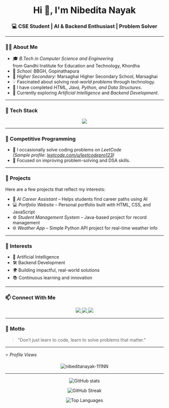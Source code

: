 <h1 align="center">Hi 👋, I'm Nibedita Nayak</h1>
<h3 align="center">💻 CSE Student | AI & Backend Enthusiast | Problem Solver</h3>

---

### 👩‍💻 About Me
- 🎓 *B.Tech in Computer Science and Engineering*  
  from Gandhi Institute for Education and Technology, Khordha  
- 🏫 *School:* BBGH, Gopinathapura  
- 🏫 *Higher Secondary:* Marsaghai Higher Secondary School, Marsaghai  
- 💡 Fascinated about solving *real-world problems* through technology.  
- 🌱 I have completed *HTML, Java, Python, and Data Structures*.  
- 🤖 Currently exploring *Artificial Intelligence* and *Backend Development*.  

---

### 🚀 Tech Stack
<p align="center">
  <img src="https://skillicons.dev/icons?i=java,python,html,css,javascript,mysql,git,github,linux" />
</p>

---

### 🧠 Competitive Programming
- 💬 I occasionally solve coding problems on *LeetCode*  
  *(Sample profile: [leetcode.com/u/leetcodepro123](https://leetcode.com/u/leetcodepro123))*  
- 🧩 Focused on improving problem-solving and DSA skills.

---

### 🔨 Projects
Here are a few projects that reflect my interests:
- 🧠 *AI Career Assistant* – Helps students find career paths using AI  
- 💻 *Portfolio Website* – Personal portfolio built with HTML, CSS, and JavaScript  
- ⚙ *Student Management System* – Java-based project for record management  
- 🌐 *Weather App* – Simple Python API project for real-time weather info  

---

### 🎯 Interests
- 🧩 Artificial Intelligence  
- 🛠 Backend Development  
- 🌍 Building impactful, real-world solutions  
- 📚 Continuous learning and innovation  

---

### 📫 Connect With Me
<p align="center">
  <a href="https://www.linkedin.com/in/nibedita-nayak" target="_blank">
    <img src="https://img.shields.io/badge/LinkedIn-Nibedita%20Nayak-blue?logo=linkedin&logoColor=white" />
  </a>
  <a href="https://github.com/nibeditanayak-111NN" target="_blank">
    <img src="https://img.shields.io/badge/GitHub-nibeditanayak--111NN-black?logo=github" />
  </a>
  <a href="mailto:nibeditanayak111@gmail.com">
    <img src="https://img.shields.io/badge/Email-nibeditanayak111%40gmail.com-red?logo=gmail&logoColor=white" />
  </a>
</p>

---

### 💬 Motto
> "Don’t just learn to code, learn to solve problems that matter."

---

⭐ *Profile Views*
<p align="center">
  <img src="https://komarev.com/ghpvc/?username=nibeditanayak-111NN&label=Profile%20Views&color=0e75b6&style=flat" alt="nibeditanayak-111NN" />
</p>

---

<p align="center">
  <img src="https://github-readme-stats.vercel.app/api?username=nibeditanayak-111NN&show_icons=true&theme=tokyonight" alt="GitHub stats" />
</p>

<p align="center">
  <img src="https://github-readme-streak-stats.herokuapp.com/?user=nibeditanayak-111NN&theme=tokyonight" alt="GitHub Streak" />
</p>

<p align="center">
  <img src="https://github-readme-stats.vercel.app/api/top-langs/?username=nibeditanayak-111NN&layout=compact&theme=tokyonight" alt="Top Languages" />
</p>
